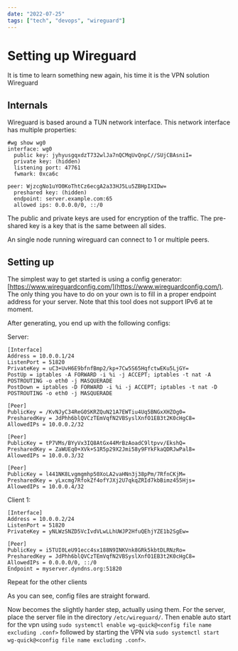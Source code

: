 ```yaml
---
date: "2022-07-25"
tags: ["tech", "devops", "wireguard"]
---
```

# Setting up Wireguard

It is time to learn something new again, his time it is the VPN solution Wireguard

## Internals

Wireguard is based around a TUN network interface. This network interface has
multiple properties:

```text
#wg show wg0
interface: wg0
  public key: jyhyusgqxdzT732wlJa7nQCMqUvQnpC//SUjCBAsniI=
  private key: (hidden)
  listening port: 47761
  fwmark: 0xca6c

peer: WjzcgNo1uYO0KoThtCz6ecgA2a33HJ5Lu5ZBHpIXIDw=
  preshared key: (hidden)
  endpoint: server.example.com:65
  allowed ips: 0.0.0.0/0, ::/0
```

The public and private keys are used for encryption of the traffic. The
pre-shared key is a key that is the same between all sides.

An single node running wireguard can connect to 1 or multiple peers.

## Setting up

The simplest way to get started is using a config generator:
[https://www.wireguardconfig.com/](https://www.wireguardconfig.com/). The only thing you have to do on your own is
to fill in a proper endpoint address for your server. Note that this tool does
not support IPv6 at te moment.

After generating, you end up with the following configs:

Server:

```wireguard
[Interface]
Address = 10.0.0.1/24
ListenPort = 51820
PrivateKey = uC3+UvH6E9bfnfBmp2/kp+7Cw5S65HqfctwEKu5LjGY=
PostUp = iptables -A FORWARD -i %i -j ACCEPT; iptables -t nat -A POSTROUTING -o eth0 -j MASQUERADE
PostDown = iptables -D FORWARD -i %i -j ACCEPT; iptables -t nat -D POSTROUTING -o eth0 -j MASQUERADE

[Peer]
PublicKey = /KvNJyC34ReG0SKRZQuN21A7EWTiu4Uq5BNGxXHZOg0=
PresharedKey = JdPhh6blQVCzTEmVqfN2VBSyslXnfO1EB3t2K0cHgC8=
AllowedIPs = 10.0.0.2/32

[Peer]
PublicKey = tP7VMs/BYyVx3IQ8AtGx44MrBzAoadC9ltpvv/EkshQ=
PresharedKey = ZaWUEq0+XVk+S1R5p29X2Jmi58y9FYkFkaQDRJwPal8=
AllowedIPs = 10.0.0.3/32

[Peer]
PublicKey = l441NK8Lvgmgmhp50XoLA2vaHNn3j38pPm/7RfnCKjM=
PresharedKey = yLxcmg7RfokZf4ofYJXj2U7qkqZRId7kbBimz455Hjs=
AllowedIPs = 10.0.0.4/32
```

Client 1:

```text
[Interface]
Address = 10.0.0.2/24
ListenPort = 51820
PrivateKey = yNLWzSNZD5VcIvdVLwLLhUWJP2HfuQEhjYZE1b2SgEw=

[Peer]
PublicKey = i5TUI0LeU91ecc4sx188N9INKVnk8GRk5kbtDLRNzRo=
PresharedKey = JdPhh6blQVCzTEmVqfN2VBSyslXnfO1EB3t2K0cHgC8=
AllowedIPs = 0.0.0.0/0, ::/0
Endpoint = myserver.dyndns.org:51820
```

Repeat for the other clients

As you can see, config files are straight forward.

Now becomes the slightly harder step, actually using them. For the server, place
the server file in the directory `/etc/wireguard/`. Then enable auto start for
the vpn using
`sudo systemctl enable wg-quick@<config file name excluding .conf>` followed by
starting the VPN via
`sudo systemctl start wg-quick@<config file name excluding .conf>`.
